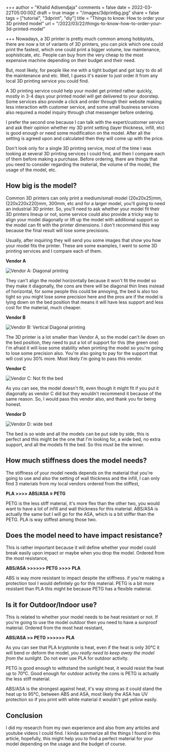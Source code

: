 +++
author = "Khalid Adisendjaja"
comments = false
date = 2022-03-22T05:00:00Z
draft = true
image = "/images/3dprintbg.jpg"
share = false
tags = ["tutorial", "3dprint", "diy"]
title = "Things to know: How to order your 3D printed model"
url = "/2022/03/22/things-to-know-how-to-order-your-3d-printed-model"

+++
Nowadays, a 3D printer is pretty much common among hobbyists, there are now a lot of variants of 3D printers, you can pick which one could print the fastest, which one could print a bigger volume, low maintenance, sophisticate, etc. People can buy from the very cheap to the most expensive machine depending on their budget and their need.

But, most likely, for people like me with a tight budget and got lazy to do all the maintenance and etc. Well, I guess it's easier to just order it from any local 3D printing service you could find.

A 3D printing service could help your model get printed rather quickly, mostly in 3-4 days your printed model will get delivered to your doorstep. Some services also provide a click and order through their website making less interaction with customer service, and some small business services also required a model inquiry through chat messenger before ordering.

I prefer the second one because I can talk with the expert/customer service and ask their opinion whether my 3D print setting (layer thickness, infill, etc) is good enough or need some modification on the model. After all the setting is agreed upon and calculated then they will come up with the price.

Don't look only for a single 3D printing service, most of the time I was looking at several 3D printing services I could find, and then I compare each of them before making a purchase. Before ordering, there are things that you need to consider regarding the material, the volume of the model, the usage of the model, etc. 

## How big is the model?

Common 3D printers can only print a medium/small model (20x20x25)mm, (220x220x220)mm, 300mm, etc and for a larger model, you'll going to need an industrial 3D printer. So, you'll need to ask whether your model fit their 3D printers lineup or not, some service could also provide a tricky way to align your model diagonally or lift up the model with additional support so the model can fit with the printer dimensions. I don't recommend this way because the final result will lose some precisions.

Usually, after inquiring they will send you some images that show you how your model fits the printer. These are some examples, I went to some 3D printing services and I compare each of them.

**Vendor A**

![](/images/3dprinta.jpg "Vendor A: Diagonal printing")

They can't align the model horizontally because it won't fit the model so they make it diagonally, the cons are there will be diagonal thin lines instead of horizontal, for some people this could be annoying, the bed is also too tight so you might lose some precision here and the pros are if the model is lying down on the bed position that means it will have less support and less cost for the material, much cheaper.

**Vendor B**

![](/images/3dprintb.jpg "Vendor B: Vertical Diagonal printing")

The 3D printer is a lot smaller than Vendor A, so the model can't lie down on the bed position, they need to put a lot of support for this (the green one) I'm afraid it will lose some stability when printing the model so you're going to lose some precision also. You're also going to pay for the support that will cost you 30% more. Most likely I'm going to pass this vendor.

**Vendor C**

![](/images/3dprintc.jpg "Vendor C: Not fit the bed")

As you can see, the model doesn't fit, even though it might fit if you put it diagonally as vendor C did but they wouldn't recommend it because of the same reason. So, I would pass this vendor also, and thank you for being honest.

**Vendor D**

![](/images/3dprintd.jpg "Vendor D: wide bed")

The bed is so wide and all the models can be put side by side, this is perfect and this might be the one that I'm looking for, a wide bed, no extra support, and all the models fit the bed. So this must be the winner.

## How much stiffness does the model needs?

The stiffness of your model needs depends on the material that you're going to use and also the setting of wall thickness and the infill, I can only find 3 materials from my local vendors ordered from the stiffest, 

**PLA >>>> ABS/ASA ≥ PETG**

PETG is the less stiff material, it's more flex than the other two, you would want to have a lot of infill and wall thickness for this material. ABS/ASA is actually the same but I will go for the ASA, which is a bit stiffer than the PETG. PLA is way stiffest among those two.

## Does the model need to have impact resistance?

This is rather important because it will define whether your model could break easily upon impact or maybe when you drop the model. Ordered from the most resistance, 

**ABS/ASA >>>>>> PETG >>>> PLA**

ABS is way more resistant to impact despite the stiffness. if you're making a protection tool I would definitely go for this material. PETG is a bit more resistant than PLA this might be because PETG has a flexible material.

## Is it for Outdoor/Indoor use?

This is related to whether your model needs to be heat resistant or not. If you're going to use the model outdoor then you need to have a sunproof material. Ordered from the most heat resistant, 

**ABS/ASA >> PETG >>>>>> PLA**

As you can see that PLA kryptonite is heat, even if the heat is only 30°C it will bend or deform the model, _you really need to keep away the model from the sunlight_. Do not ever use PLA for outdoor activity.

PETG is good enough to withstand the sunlight heat, it would resist the heat up to 70°C. Good enough for outdoor activity the cons is PETG is actually the less stiff material.

ABS/ASA is the strongest against heat, it's way strong as it could stand the heat up to 95°C, between ABS and ASA, most likely the ASA has UV protection so if you print with white material it wouldn't get yellow easily.

## Conclusion

I did my research from my own experience and also from any articles and youtube videos I could find. I kinda summarize all the things I found in this article, hopefully, this might help you to find a perfect material for your model depending on the usage and the budget of course.